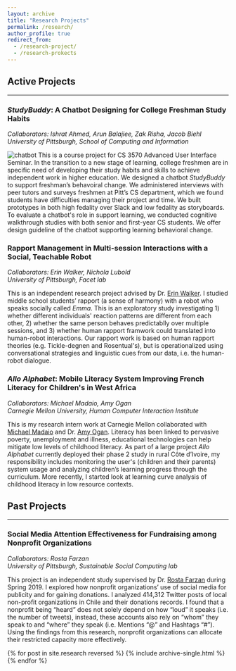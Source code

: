 ```yaml
---
layout: archive
title: "Research Projects"
permalink: /research/
author_profile: true
redirect_from:
  - /research-project/
  - /research-prokects
---
```


## Active Projects
------

### *StudyBuddy*: A Chatbot Designing for College Freshman Study Habits
*Collaborators: Ishrat Ahmed, Arun Balajiee, Zak Risha, Jacob Biehl*<br/>
*University of Pittsburgh, School of Computing and Information*

![chatbot](chatbot.png)
This is a course project for CS 3570 Advanced User Interface Seminar. 
In the transition to a new stage of learning, college freshmen are in specific need of developing their study habits and skills to achieve independent work in higher education. We designed a chatbot *StudyBuddy* to support freshman’s behavoiral change. We administered interviews with peer tutors and surveys freshmen at Pitt’s CS department, which we found students have difficulties managing their project and time. We built prototypes in both high fedality over Slack and low fedality as storyboards. To evaluate a chatbot's role in support learning, we conducted cognitive walkthrough studies with both senior and first-year CS students. We offer design guideline of the chatbot supporting learning behavioral change. 

### Rapport Management in Multi-session Interactions with a Social, Teachable Robot
*Collaborators: Erin Walker, Nichola Lubold*<br/>
*University of Pittsburgh, Facet lab*

This is an independent research project advised by Dr. [Erin Walker](http://erinwalker.owlstown.com/). I studied middle school students’ rapport (a sense of harmony) with a robot who speaks socially called *Emma*. This is an exploratory study investigating 1) whether different individuals' reaction patterns are different from each other, 2) whether the same person behaves predictablly over multiple sessions, and 3) whether human rapport framwork could translated into human-robot interactions. Our rapport work is based on human rapport theories (e.g. Tickle-degnen and Rosentual's), but is operationalized using conversational strategies and linguistic cues from our data, i.e. the human-robot dialogue. 

### *Allo Alphabet*: Mobile Literacy System Improving French Literacy for Children's in West Africa
*Collaborators: Michael Madaio, Amy Ogan* <br/>
*Carnegie Mellon University, Human Computer Interaction Institute*

This is my research intern work at Carnegie Mellon collaborated with [Michael Madaio](michaelmadaio.com/) and Dr. [Amy Ogan](https://www.amyogan.com/). Literacy has been linked to pervasive poverty, unemployment and illness, educational technologies can help mitigate low levels of childhood literacy. As part of a large project *Allo Alphabet* currently deployed their phase 2 study in rural Côte d’Ivoire, my responsibility includes monitoring the user's (children and their parents) system usage and analyzing children’s learning progress through the curriculum. More recently, I started look at learning curve analysis of childhood literacy in low resource contexts. 

## Past Projects 
------

### Social Media Attention Effectiveness for Fundraising among Nonprofit Organizations
*Collaborators: Rosta Farzan* <br/>
*University of Pittsburgh, Sustainable Social Computing lab*

This project is an independent study supervised by Dr. [Rosta Farzan](rosta-farzan.net/) during Spring 2019. I explored how nonprofit organizations’ use of social media for publicity and for gaining donations. I analyzed 414,312 Twitter posts of local non-profit organizations in Chile and their donations records. I found that a nonprofit being “heard” does not solely depend on how “loud” it speaks (i.e. the number of tweets), instead, these accounts also rely on “whom” they speak to and “where” they speak (i.e. Mentions “@” and Hashtags “#”). Using the findings from this research, nonprofit organizations can allocate their restricted capacity more effectively. 


{% for post in site.research reversed %}
  {% include archive-single.html %}
{% endfor %}
